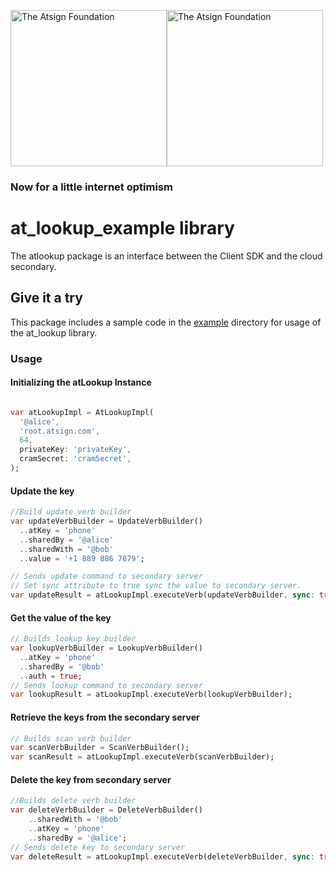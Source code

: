 <a href="https://atsign.com#gh-light-mode-only"><img width=250px src="https://atsign.com/wp-content/uploads/2022/05/atsign-logo-horizontal-color2022.svg#gh-light-mode-only" alt="The Atsign Foundation"></a><a href="https://atsign.com#gh-dark-mode-only"><img width=250px src="https://atsign.com/wp-content/uploads/2023/08/atsign-logo-horizontal-reverse2022-Color.svg#gh-dark-mode-only" alt="The Atsign Foundation"></a>

### Now for a little internet optimism

# at_lookup_example library

The atlookup package is an interface between the Client SDK and the cloud secondary.

## Give it a try

This package includes a sample code in
the [example](https://github.com/atsign-foundation/at_libraries/blob/doc_at_lookup/at_lookup/example/bin/example.dart)
directory for usage of the at_lookup library.

### Usage

#### Initializing the atLookup Instance

```dart

var atLookupImpl = AtLookupImpl(
  '@alice',
  'root.atsign.com',
  64,
  privateKey: 'privateKey',
  cramSecret: 'cramSecret',
);
```

#### Update the key

```dart
//Build update verb builder
var updateVerbBuilder = UpdateVerbBuilder()
  ..atKey = 'phone'
  ..sharedBy = '@alice'
  ..sharedWith = '@bob'
  ..value = '+1 889 886 7879';

// Sends update command to secondary server
// Set sync attribute to true sync the value to secondary server.
var updateResult = atLookupImpl.executeVerb(updateVerbBuilder, sync: true);
```

#### Get the value of the key

```dart
// Builds lookup key builder
var lookupVerbBuilder = LookupVerbBuilder()
  ..atKey = 'phone'
  ..sharedBy = '@bob'
  ..auth = true;
// Sends lookup command to secondary server
var lookupResult = atLookupImpl.executeVerb(lookupVerbBuilder);
```

#### Retrieve the keys from the secondary server

```dart
// Builds scan verb builder
var scanVerbBuilder = ScanVerbBuilder();
var scanResult = atLookupImpl.executeVerb(scanVerbBuilder);
```

#### Delete the key from secondary server

```dart
//Builds delete verb builder
var deleteVerbBuilder = DeleteVerbBuilder()
    ..sharedWith = '@bob'
    ..atKey = 'phone'
    ..sharedBy = '@alice';
// Sends delete key to secondary server  
var deleteResult = atLookupImpl.executeVerb(deleteVerbBuilder, sync: true);
```